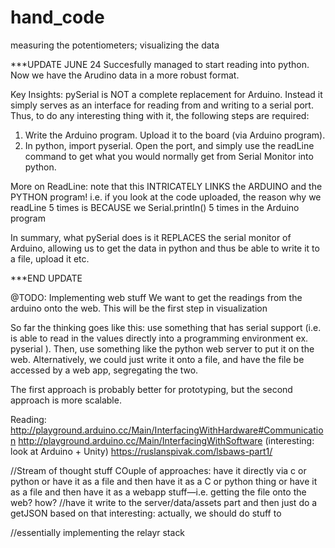 # hand_code
measuring the potentiometers; visualizing the data


***UPDATE JUNE 24
Succesfully managed to start reading into python. Now we have the Arudino data in a more robust format.

Key Insights: pySerial is NOT a complete replacement for Arduino. Instead it simply serves as an interface for reading from and 
writing to a serial port. Thus, to do any interesting thing with it, the following steps are required:

1) Write the Arduino program. Upload it to the board (via Arduino program).
2) In python, import pyserial. Open the port, and simply use the readLine command to get what you would normally get from Serial Monitor into python.

More on ReadLine: note that this INTRICATELY LINKS the ARDUINO and the PYTHON program!
i.e. if you look at the code uploaded, the reason why we readLine 5 times is BECAUSE we Serial.println() 5 times in the Arduino program

In summary, what pySerial does is it REPLACES the serial monitor of Arduino, allowing us to get the data in python and thus be able to write it
to a file, upload it etc.

***END UPDATE

@TODO:
Implementing web stuff
We want to get the readings from the arduino onto the web. This will be the first step in visualization

So far the thinking goes like this: use something that has serial support (i.e. is able to read in the values directly into a programming environment ex. pyserial ). Then, use something like the python web server to put it on the web. Alternatively, we could just write it onto a file, and have the file be accessed by a web app, segregating the two.

The first approach is probably better for prototyping, but the second approach is more scalable.

Reading: 
http://playground.arduino.cc/Main/InterfacingWithHardware#Communication
http://playground.arduino.cc/Main/InterfacingWithSoftware  (interesting: look at Arduino + Unity)
https://ruslanspivak.com/lsbaws-part1/


//Stream of thought stuff
COuple of approaches: 
have it directly via c or python 
or have it as a file and then have it as a C or python thing
or have it as a file and then have it as a webapp stuff—i.e. getting the file onto the web? how?
//have it write to the server/data/assets part and then just do a getJSON based on that
interesting: actually, we should do stuff to 


//essentially implementing the relayr stack
